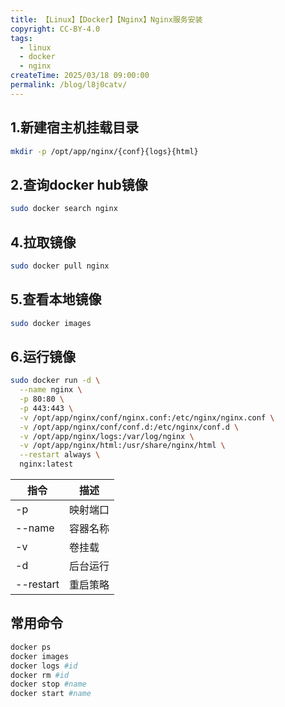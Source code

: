 ```yaml
---
title: 【Linux】【Docker】【Nginx】Nginx服务安装
copyright: CC-BY-4.0
tags:
  - linux
  - docker
  - nginx
createTime: 2025/03/18 09:00:00
permalink: /blog/l8j0catv/
---
```


## 1.新建宿主机挂载目录

```bash
mkdir -p /opt/app/nginx/{conf}{logs}{html}
```
## 2.查询docker hub镜像
```bash
sudo docker search nginx
```
## 4.拉取镜像
```bash
sudo docker pull nginx
```
## 5.查看本地镜像
```bash
sudo docker images
```
## 6.运行镜像
```bash
sudo docker run -d \
  --name nginx \
  -p 80:80 \
  -p 443:443 \
  -v /opt/app/nginx/conf/nginx.conf:/etc/nginx/nginx.conf \
  -v /opt/app/nginx/conf/conf.d:/etc/nginx/conf.d \
  -v /opt/app/nginx/logs:/var/log/nginx \
  -v /opt/app/nginx/html:/usr/share/nginx/html \
  --restart always \
  nginx:latest
```

| 指令      | 描述     |
| --------- | -------- |
| -p        | 映射端口 |
| --name    | 容器名称 |
| -v        | 卷挂载   |
| -d        | 后台运行 |
| --restart | 重启策略 |

## 常用命令

```bash
docker ps
docker images
docker logs #id
docker rm #id
docker stop #name
docker start #name
```
